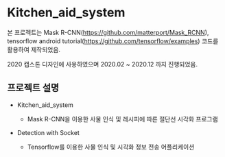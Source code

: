 # Kitchen_aid_system
본 프로젝트는 Mask R-CNN(https://github.com/matterport/Mask_RCNN), 
tensorflow android tutorial(https://github.com/tensorflow/examples) 코드를 활용하여 제작되었음.

2020 캡스톤 디자인에 사용하였으며 2020.02 ~ 2020.12 까지 진행되었음.

## 프로젝트 설명
* Kitchen_aid_system
  * Mask R-CNN을 이용한 사물 인식 및 레시피에 따른 절단선 시각화 프로그램
  
* Detection with Socket
  * Tensorflow를 이용한 사물 인식 및 시각화 정보 전송 어플리케이션
